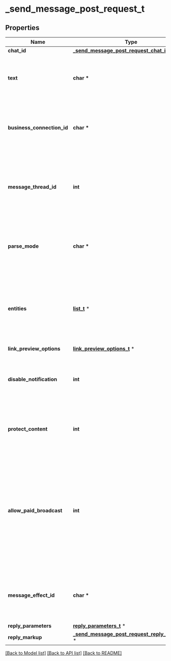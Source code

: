 # _send_message_post_request_t

## Properties
Name | Type | Description | Notes
------------ | ------------- | ------------- | -------------
**chat_id** | [**_send_message_post_request_chat_id_t**](_send_message_post_request_chat_id.md) \* |  | 
**text** | **char \*** | Text of the message to be sent, 1-4096 characters after entities parsing | 
**business_connection_id** | **char \*** | Unique identifier of the business connection on behalf of which the message will be sent | [optional] 
**message_thread_id** | **int** | Unique identifier for the target message thread (topic) of the forum; for forum supergroups only | [optional] 
**parse_mode** | **char \*** | Mode for parsing entities in the message text. See [formatting options](https://core.telegram.org/bots/api/#formatting-options) for more details. | [optional] 
**entities** | [**list_t**](message_entity.md) \* | A JSON-serialized list of special entities that appear in message text, which can be specified instead of *parse\\_mode* | [optional] 
**link_preview_options** | [**link_preview_options_t**](link_preview_options.md) \* |  | [optional] 
**disable_notification** | **int** | Sends the message [silently](https://telegram.org/blog/channels-2-0#silent-messages). Users will receive a notification with no sound. | [optional] 
**protect_content** | **int** | Protects the contents of the sent message from forwarding and saving | [optional] 
**allow_paid_broadcast** | **int** | Pass *True* to allow up to 1000 messages per second, ignoring [broadcasting limits](https://core.telegram.org/bots/faq#how-can-i-message-all-of-my-bot-39s-subscribers-at-once) for a fee of 0.1 Telegram Stars per message. The relevant Stars will be withdrawn from the bot&#39;s balance | [optional] 
**message_effect_id** | **char \*** | Unique identifier of the message effect to be added to the message; for private chats only | [optional] 
**reply_parameters** | [**reply_parameters_t**](reply_parameters.md) \* |  | [optional] 
**reply_markup** | [**_send_message_post_request_reply_markup_t**](_send_message_post_request_reply_markup.md) \* |  | [optional] 

[[Back to Model list]](../README.md#documentation-for-models) [[Back to API list]](../README.md#documentation-for-api-endpoints) [[Back to README]](../README.md)


